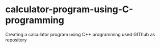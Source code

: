 # calculator-program-using-C-programming
Creating a calculator program using C++ programming used GIThub as repository
